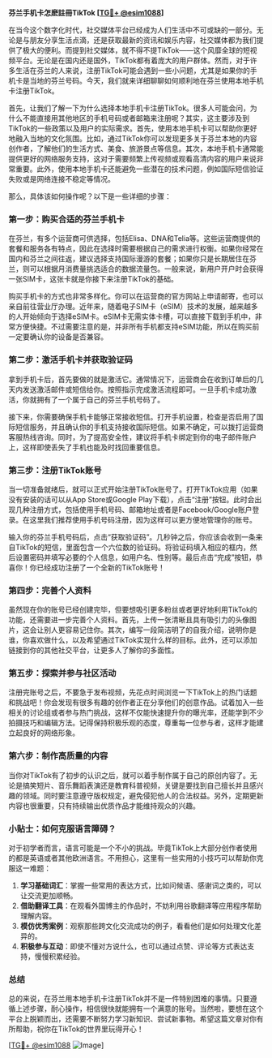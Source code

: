 **芬兰手机卡怎麽註冊TikTok [[TG💪+ @esim1088](https://t.me/s/esim1088)]**

在当今这个数字化时代，社交媒体平台已经成为人们生活中不可或缺的一部分。无论是与朋友分享生活点滴，还是获取最新的资讯和娱乐内容，社交媒体都为我们提供了极大的便利。而提到社交媒体，就不得不提TikTok——这个风靡全球的短视频平台。无论是在国内还是国外，TikTok都有着庞大的用户群体。然而，对于许多生活在芬兰的人来说，注册TikTok可能会遇到一些小问题，尤其是如果你的手机卡是当地的芬兰号码。今天，我们就来详细聊聊如何顺利地在芬兰使用本地手机卡注册TikTok。

首先，让我们了解一下为什么选择本地手机卡注册TikTok。很多人可能会问，为什么不能直接用其他地区的手机号码或者邮箱来注册呢？其实，这主要涉及到TikTok的一些政策以及用户的实际需求。首先，使用本地手机卡可以帮助你更好地融入当地的文化氛围。比如，通过TikTok你可以发现更多关于芬兰本地的内容创作者，了解他们的生活方式、美食、旅游景点等信息。其次，本地手机卡通常能提供更好的网络服务支持，这对于需要频繁上传视频或观看高清内容的用户来说非常重要。此外，使用本地手机卡还能避免一些潜在的技术问题，例如国际短信验证失败或是网络连接不稳定等情况。

那么，具体该如何操作呢？以下是一些详细的步骤：

### 第一步：购买合适的芬兰手机卡

在芬兰，有多个运营商可供选择，包括Elisa、DNA和Telia等。这些运营商提供的套餐和服务各有特点，因此在选择时需要根据自己的需求进行权衡。如果你经常在国内和芬兰之间往返，建议选择支持国际漫游的套餐；如果你只是长期居住在芬兰，则可以根据月消费量挑选适合的数据流量包。一般来说，新用户开户时会获得一张SIM卡，这张卡就是你接下来注册TikTok的基础。

购买手机卡的方式也非常多样化。你可以在运营商的官方网站上申请邮寄，也可以亲自前往营业厅办理。近年来，随着电子SIM卡（eSIM）技术的发展，越来越多的人开始倾向于选择eSIM卡。eSIM卡无需实体卡槽，可以直接下载到手机中，非常方便快捷。不过需要注意的是，并非所有手机都支持eSIM功能，所以在购买前一定要确认你的设备是否兼容。

### 第二步：激活手机卡并获取验证码

拿到手机卡后，首先要做的就是激活它。通常情况下，运营商会在收到订单后的几天内发送激活邮件或短信给你。按照指示完成激活流程即可。一旦手机卡成功激活，你就拥有了一个属于自己的芬兰手机号码了。

接下来，你需要确保手机卡能够正常接收短信。打开手机设置，检查是否启用了国际短信服务，并且确认你的手机支持接收国际短信。如果不确定，可以拨打运营商客服热线咨询。同时，为了提高安全性，建议将手机卡绑定到你的电子邮件账户上，这样即使丢失了手机也能及时找回重要信息。

### 第三步：注册TikTok账号

当一切准备就绪后，就可以正式开始注册TikTok账号了。打开TikTok应用（如果没有安装的话可以从App Store或Google Play下载），点击“注册”按钮。此时会出现几种注册方式，包括使用手机号码、邮箱地址或者是Facebook/Google账户登录。在这里我们推荐使用手机号码注册，因为这样可以更方便地管理你的账号。

输入你的芬兰手机号码后，点击“获取验证码”。几秒钟之后，你应该会收到一条来自TikTok的短信，里面包含一个六位数的验证码。将验证码填入相应的框内，然后设置密码并填写必要的个人信息，如用户名、性别等。最后点击“完成”按钮，恭喜你！你已经成功注册了一个全新的TikTok账号！

### 第四步：完善个人资料

虽然现在你的账号已经创建完毕，但要想吸引更多粉丝或者更好地利用TikTok的功能，还需要进一步完善个人资料。首先，上传一张清晰且具有吸引力的头像图片，这会让别人更容易记住你。其次，编写一段简洁明了的自我介绍，说明你是谁，你喜欢做什么，以及希望通过TikTok实现什么样的目标。此外，还可以添加链接到你的其他社交平台，让更多人了解你的多面性。

### 第五步：探索并参与社区活动

注册完账号之后，不要急于发布视频，先花点时间浏览一下TikTok上的热门话题和挑战吧！你会发现有很多有趣的创作者正在分享他们的创意作品。试着加入一些相关的讨论组或者参与热门挑战，这样不仅能快速提升你的曝光率，还能学到不少拍摄技巧和编辑方法。记得保持积极乐观的态度，尊重每一位参与者，这样才能建立起良好的网络形象。

### 第六步：制作高质量的内容

当你对TikTok有了初步的认识之后，就可以着手制作属于自己的原创内容了。无论是搞笑短片、音乐舞蹈表演还是教育科普视频，关键是要找到自己擅长并且感兴趣的领域。同时要注意遵守版权规定，避免侵犯他人的合法权益。另外，定期更新内容也很重要，只有持续输出优质作品才能维持观众的兴趣。

### 小贴士：如何克服语言障碍？

对于初学者而言，语言可能是一个不小的挑战。毕竟TikTok上大部分创作者使用的都是英语或者其他欧洲语言。不用担心，这里有一些实用的小技巧可以帮助你克服这一难题：

1. **学习基础词汇**：掌握一些常用的表达方式，比如问候语、感谢词之类的，可以让交流更加顺畅。
2. **借助翻译工具**：在观看外国博主的作品时，不妨利用谷歌翻译等应用程序帮助理解内容。
3. **模仿优秀案例**：观察那些跨文化交流成功的例子，看看他们是如何处理文化差异的。
4. **积极参与互动**：即使不懂对方说什么，也可以通过点赞、评论等方式表达支持，慢慢积累经验。

### 总结

总的来说，在芬兰用本地手机卡注册TikTok并不是一件特别困难的事情。只要遵循上述步骤，耐心操作，相信很快就能拥有一个满意的账号。当然啦，要想在这个平台上脱颖而出，还需要不断努力学习新知识、尝试新事物。希望这篇文章对你有所帮助，祝你在TikTok的世界里玩得开心！

[[TG💪+ @esim1088](https://t.me/s/esim1088) ![Image](https://i.postimg.cc/4NQfJmqS/Snipaste-2025-05-13-00-14-12.png)]